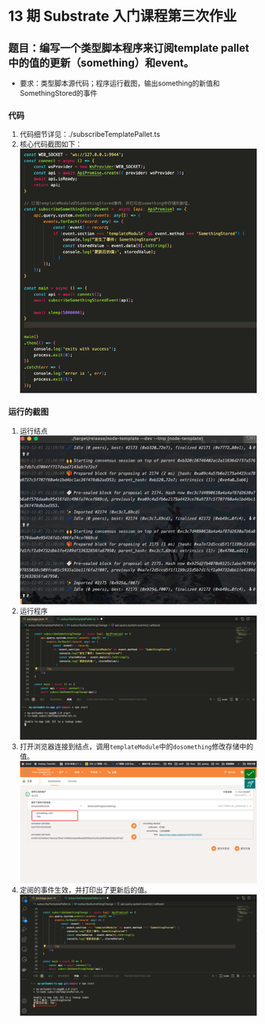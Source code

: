 # 13 期 Substrate 入门课程第三次作业
## 题目：编写一个类型脚本程序来订阅template pallet中的值的更新（something）和event。
* 要求：类型脚本源代码；程序运行截图，输出something的新值和SomethingStored的事件

### 代码
1. 代码细节详见：./subscribeTemplatePallet.ts 
2. 核心代码截图如下：
   ![6_0.png](6_0.png)

### 运行的截图
1. 运行结点
   ![6_1.png](6_1.png)
2. 运行程序
   ![6_2.png](6_2.png)
3. 打开浏览器连接到结点，调用`templateModule`中的`dosomething`修改存储中的值。
   ![6_3.png](6_3.png)
4. 定阅的事件生效，并打印出了更新后的值。
   ![6_4.png](6_4.png)
  